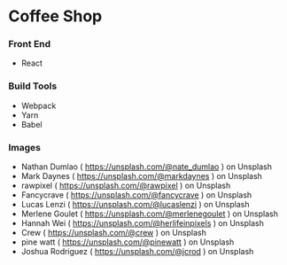 # Coffee Shop

### Front End

* React

### Build Tools

* Webpack
* Yarn
* Babel

### Images

* Nathan Dumlao ( https://unsplash.com/@nate_dumlao ) on Unsplash
* Mark Daynes ( https://unsplash.com/@markdaynes ) on Unsplash
* rawpixel ( https://unsplash.com/@rawpixel ) on Unsplash
* Fancycrave ( https://unsplash.com/@fancycrave ) on Unsplash
* Lucas Lenzi ( https://unsplash.com/@lucaslenzi ) on Unsplash
* Merlene Goulet ( https://unsplash.com/@merlenegoulet ) on Unsplash
* Hannah Wei ( https://unsplash.com/@herlifeinpixels ) on Unsplash
* Crew ( https://unsplash.com/@crew ) on Unsplash
* pine watt ( https://unsplash.com/@pinewatt ) on Unsplash
* Joshua Rodriguez ( https://unsplash.com/@jcrod ) on Unsplash